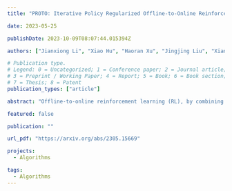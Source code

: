```yaml
---
title: "PROTO: Iterative Policy Regularized Offline-to-Online Reinforcement Learning"

date: 2023-05-25

publishDate: 2023-10-09T08:07:44.015394Z

authors: ["Jianxiong Li", "Xiao Hu", "Haoran Xu", "Jingjing Liu", "Xianyuan Zhan", "Ya-Qin Zhang"]

# Publication type.
# Legend: 0 = Uncategorized; 1 = Conference paper; 2 = Journal article;
# 3 = Preprint / Working Paper; 4 = Report; 5 = Book; 6 = Book section;
# 7 = Thesis; 8 = Patent
publication_types: ["article"]

abstract: "Offline-to-online reinforcement learning (RL), by combining the benefits of offline pretraining and online finetuning, promises enhanced sample efficiency and policy performance. However, existing methods, effective as they are, suffer from suboptimal performance, limited adaptability, and unsatisfactory computational efficiency. We propose a novel framework, PROTO, which overcomes the aforementioned limitations by augmenting the standard RL objective with an iteratively evolving regularization term. Performing a trust-region-style update, PROTO yields stable initial finetuning and optimal final performance by gradually evolving the regularization term to relax the constraint strength. By adjusting only a few lines of code, PROTO can bridge any offline policy pretraining and standard off-policy RL finetuning to form a powerful offline-to-online RL pathway, birthing great adaptability to diverse methods. Simple yet elegant, PROTO imposes minimal additional computation and enables highly efficient online finetuning. Extensive experiments demonstrate that PROTO achieves superior performance over SOTA baselines, offering an adaptable and efficient offline-to-online RL framework."

featured: false

publication: ""

url_pdf: "https://arxiv.org/abs/2305.15669"

projects: 
  - Algorithms  

tags:
  - Algorithms
---
```


